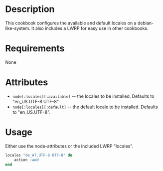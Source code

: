 Description
===========

This cookbook configures the available and default locales on a debian-like-system.
It also includes a LWRP for easy use in other cookbooks.

Requirements
============

None

Attributes
==========

* `node[:locales][:available]` -- the locales to be installed. Defaults to "en_US.UTF-8 UTF-8".
* `node[:locales][:default]` -- the default locale to be installed. Defaults to "en_US.UTF-8".

Usage
=====

Either use the node-attributes or the included LWRP "locales".

```ruby
locales "de_AT.UTF-8 UTF-8" do
	action :add
end
```
